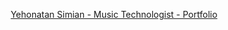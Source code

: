 <p align='center'><a href="https://yonisimian-portfolio.netlify.app/">Yehonatan Simian - Music Technologist - Portfolio</a></p>
